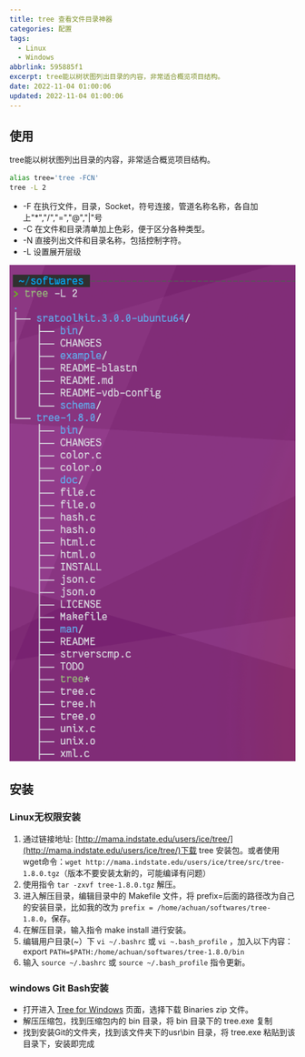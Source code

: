 ```yaml
---
title: tree 查看文件目录神器
categories: 配置
tags:
  - Linux
  - Windows
abbrlink: 595885f1
excerpt: tree能以树状图列出目录的内容，非常适合概览项目结构。
date: 2022-11-04 01:00:06
updated: 2022-11-04 01:00:06
---
```



## 使用

tree能以树状图列出目录的内容，非常适合概览项目结构。

```bash
alias tree='tree -FCN'
tree -L 2
```

* -F 在执行文件，目录，Socket，符号连接，管道名称名称，各自加上"*","/","=","@","|"号
* -C 在文件和目录清单加上色彩，便于区分各种类型。
* -N 直接列出文件和目录名称，包括控制字符。
* -L 设置展开层级

![1667494832744](tree/1667494832744.png)​

## 安装

### Linux无权限安装

1. 通过链接地址: [http://mama.indstate.edu/users/ice/tree/](http://mama.indstate.edu/users/ice/tree/)下载 tree 安装包。或者使用wget命令：`wget http://mama.indstate.edu/users/ice/tree/src/tree-1.8.0.tgz`（版本不要安装太新的，可能编译有问题）
2.  使用指令 `tar -zxvf tree-1.8.0.tgz` 解压。
3. 进入解压目录，编辑目录中的 Makefile 文件，将 prefix=后面的路径改为自己的安装目录，比如我的改为 `prefix = /home/achuan/softwares/tree-1.8.0`，保存。
4. 在解压目录，输入指令 make install 进行安装。
5. 编辑用户目录(~）下 `vi ~/.bashrc` 或 `vi ~.bash_profile` ，加入以下内容：export `PATH=$PATH:/home/achuan/softwares/tree-1.8.0/bin`
6. 输入 `source ~/.bashrc` 或 `source ~/.bash_profile` 指令更新。

### windows Git Bash安装

* 打开进入 [Tree for Windows](https://gnuwin32.sourceforge.net/packages/tree.htm) 页面，选择下载 Binaries zip 文件。
* 解压压缩包，找到压缩包内的 bin 目录，将 bin 目录下的 tree.exe 复制
* 找到安装Git的文件夹，找到该文件夹下的usr\bin 目录，将 tree.exe 粘贴到该目录下，安装即完成